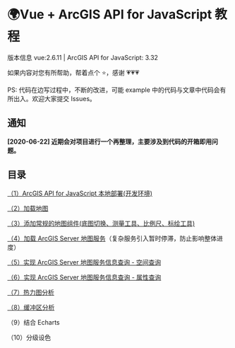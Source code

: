 # 🌍Vue + ArcGIS API for JavaScript 教程

版本信息 vue:2.6.11 | ArcGIS API for JavaScript: 3.32

如果内容对您有所帮助，帮着点个 ⭐，感谢 💗💗💗

PS: 代码在边写过程中，不断的改进，可能 example 中的代码与文章中代码会有所出入。欢迎大家提交 Issues。

## 通知

**[2020-06-22] 近期会对项目进行一个再整理，主要涉及到代码的开箱即用问题。**

## 目录

[（1）ArcGIS API for JavaScript 本地部署(开发环境)](https://github.com/LuckRain7/arcgis-api-for-javascript-vue/tree/master/Demo-1)

[（2）加载地图](https://luckrain7.github.io/arcgis-api-for-javascript-vue/Demo-2/)

[（3）添加常规的地图组件(底图切换、测量工具、比例尺、标绘工具)](https://luckrain7.github.io/arcgis-api-for-javascript-vue/Demo-3/)

[（4）加载 ArcGIS Server 地图服务](https://github.com/LuckRain7/arcgis-api-for-javascript-vue/tree/master/Demo-4)（复杂服务引入暂时停滞，防止影响整体进度）

[（5）实现 ArcGIS Server 地图服务信息查询 - 空间查询](https://github.com/LuckRain7/arcgis-api-for-javascript-vue/tree/master/Demo-5)

[（6）实现 ArcGIS Server 地图服务信息查询 - 属性查询](https://github.com/LuckRain7/arcgis-api-for-javascript-vue/tree/master/Demo-6)

[（7）热力图分析](https://github.com/LuckRain7/arcgis-api-for-javascript-vue/tree/master/Demo-7)

[（8）缓冲区分析](https://github.com/LuckRain7/arcgis-api-for-javascript-vue/tree/master/Demo-8)

（9）结合 Echarts

（10）分级设色
